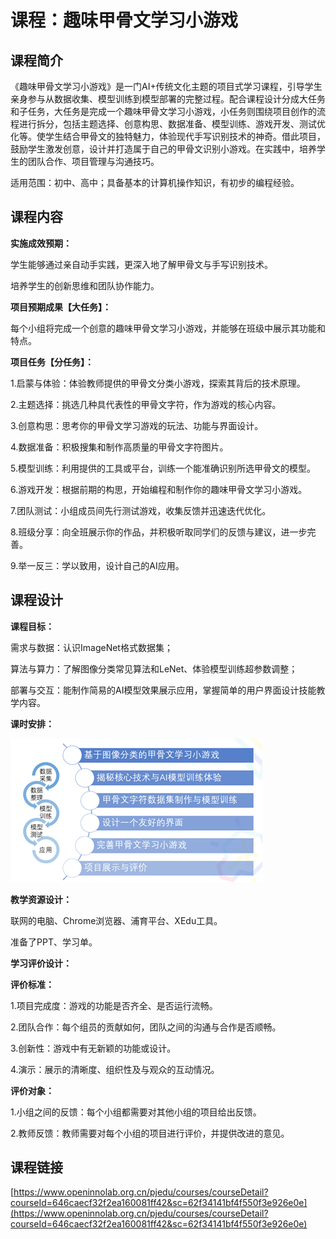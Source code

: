 # 课程：趣味甲骨文学习小游戏

## 课程简介

《趣味甲骨文学习小游戏》是一门AI+传统文化主题的项目式学习课程，引导学生亲身参与从数据收集、模型训练到模型部署的完整过程。配合课程设计分成大任务和子任务，大任务是完成一个趣味甲骨文学习小游戏，小任务则围绕项目创作的流程进行拆分，包括主题选择、创意构思、数据准备、模型训练、游戏开发、测试优化等。使学生结合甲骨文的独特魅力，体验现代手写识别技术的神奇。借此项目，鼓励学生激发创意，设计并打造属于自己的甲骨文识别小游戏。在实践中，培养学生的团队合作、项目管理与沟通技巧。

适用范围：初中、高中；具备基本的计算机操作知识，有初步的编程经验。

## 课程内容

**实施成效预期：**

学生能够通过亲自动手实践，更深入地了解甲骨文与手写识别技术。

培养学生的创新思维和团队协作能力。

**项目预期成果【大任务】：**

每个小组将完成一个创意的趣味甲骨文学习小游戏，并能够在班级中展示其功能和特点。

**项目任务【分任务】：**

1.启蒙与体验：体验教师提供的甲骨文分类小游戏，探索其背后的技术原理。

2.主题选择：挑选几种具代表性的甲骨文字符，作为游戏的核心内容。

3.创意构思：思考你的甲骨文学习游戏的玩法、功能与界面设计。

4.数据准备：积极搜集和制作高质量的甲骨文字符图片。

5.模型训练：利用提供的工具或平台，训练一个能准确识别所选甲骨文的模型。

6.游戏开发：根据前期的构思，开始编程和制作你的趣味甲骨文学习小游戏。

7.团队测试：小组成员间先行测试游戏，收集反馈并迅速迭代优化。

8.班级分享：向全班展示你的作品，并积极听取同学们的反馈与建议，进一步完善。

9.举一反三：学以致用，设计自己的AI应用。

## 课程设计

**课程目标：**

需求与数据：认识ImageNet格式数据集；

算法与算力：了解图像分类常见算法和LeNet、体验模型训练超参数调整；

部署与交互：能制作简易的AI模型效果展示应用，掌握简单的用户界面设计技能教学内容。

**课时安排：**

![](../../../images/support_resources/jgwkc.png)

**教学资源设计：**

联网的电脑、Chrome浏览器、浦育平台、XEdu工具。

准备了PPT、学习单。

**学习评价设计：**

**评价标准：**

1.项目完成度：游戏的功能是否齐全、是否运行流畅。

2.团队合作：每个组员的贡献如何，团队之间的沟通与合作是否顺畅。

3.创新性：游戏中有无新颖的功能或设计。

4.演示：展示的清晰度、组织性及与观众的互动情况。

**评价对象：**

1.小组之间的反馈：每个小组都需要对其他小组的项目给出反馈。

2.教师反馈：教师需要对每个小组的项目进行评价，并提供改进的意见。

## 课程链接

[https://www.openinnolab.org.cn/pjedu/courses/courseDetail?courseId=646caecf32f2ea160081ff42&sc=62f34141bf4f550f3e926e0e](https://www.openinnolab.org.cn/pjedu/courses/courseDetail?courseId=646caecf32f2ea160081ff42&sc=62f34141bf4f550f3e926e0e)
